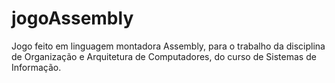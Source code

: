 # jogoAssembly
Jogo feito em linguagem montadora Assembly, para o trabalho da disciplina de Organização e Arquitetura de Computadores, do curso de Sistemas de Informação.
